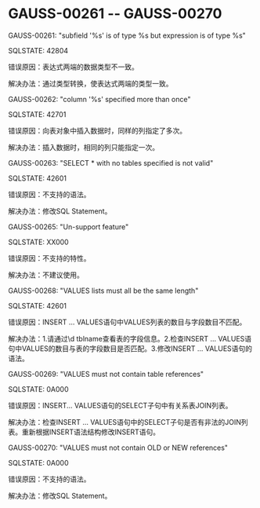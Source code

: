# GAUSS-00261 -- GAUSS-00270

GAUSS-00261: "subfield '%s' is of type %s but expression is of type %s"

SQLSTATE: 42804

错误原因：表达式两端的数据类型不一致。

解决办法：通过类型转换，使表达式两端的类型一致。

GAUSS-00262: "column '%s' specified more than once"

SQLSTATE: 42701

错误原因：向表对象中插入数据时，同样的列指定了多次。

解决办法：插入数据时，相同的列只能指定一次。

GAUSS-00263: "SELECT \* with no tables specified is not valid"

SQLSTATE: 42601

错误原因：不支持的语法。

解决办法：修改SQL Statement。

GAUSS-00265: "Un-support feature"

SQLSTATE: XX000

错误原因：不支持的特性。

解决办法：不建议使用。

GAUSS-00268: "VALUES lists must all be the same length"

SQLSTATE: 42601

错误原因：INSERT ... VALUES语句中VALUES列表的数目与字段数目不匹配。

解决办法：1.请通过\\d tblname查看表的字段信息。2.检查INSERT ... VALUES语句中VALUES的数目与表的字段数目是否匹配。3.修改INSERT ... VALUES语句的语法。

GAUSS-00269: "VALUES must not contain table references"

SQLSTATE: 0A000

错误原因：INSERT... VALUES语句的SELECT子句中有关系表JOIN列表。

解决办法：检查INSERT ... VALUES语句中的SELECT子句是否有非法的JOIN列表。重新根据INSERT语法结构修改INSERT语句。

GAUSS-00270: "VALUES must not contain OLD or NEW references"

SQLSTATE: 0A000

错误原因：不支持的语法。

解决办法：修改SQL Statement。

